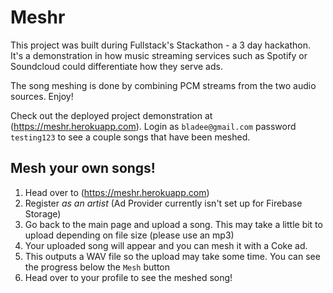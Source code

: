 # Meshr
This project was built during Fullstack's Stackathon - a 3 day hackathon.  It's a demonstration in how music streaming services such as Spotify or Soundcloud could differentiate how they serve ads.  

The song meshing is done by combining PCM streams from the two audio sources.  Enjoy!

Check out the deployed project demonstration at (https://meshr.herokuapp.com). Login as `bladee@gmail.com` password `testing123` to see a couple songs that have been meshed.

## Mesh your own songs! 
1. Head over to (https://meshr.herokuapp.com)
2. Register *as an artist* (Ad Provider currently isn't set up for Firebase Storage)
3. Go back to the main page and upload a song.  This may take a little bit to upload depending on file size (please use an mp3)
4. Your uploaded song will appear and you can mesh it with a Coke ad.  
5. This outputs a WAV file so the upload may take some time.  You can see the progress below the `Mesh` button
6. Head over to your profile to see the meshed song! 




